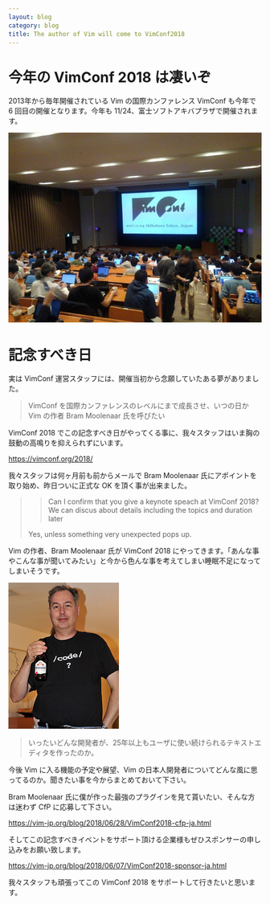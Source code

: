 ```yaml
---
layout: blog
category: blog
title: The author of Vim will come to VimConf2018
---
```


# 今年の VimConf 2018 は凄いぞ

2013年から毎年開催されている Vim の国際カンファレンス VimConf も今年で 6 回目の開催となります。今年も 11/24、富士ソフトアキバプラザで開催されます。

![](/assets/images/vimconf2018-akibaplaza.jpg)

# 記念すべき日

実は VimConf 運営スタッフには、開催当初から念願していたある夢がありました。

> VimConf を国際カンファレンスのレベルにまで成長させ、いつの日か Vim の作者 Bram Moolenaar 氏を呼びたい

VimConf 2018 でこの記念すべき日がやってくる事に、我々スタッフはいま胸の鼓動の高鳴りを抑えられずにいます。

<https://vimconf.org/2018/>

我々スタッフは何ヶ月前も前からメールで Bram Moolenaar 氏にアポイントを取り始め、昨日ついに正式な OK を頂く事が出来ました。

> > Can I confirm that you give a keynote speach at VimConf 2018? We can
> > discus about details including the topics and duration later
>
> Yes, unless something very unexpected pops up.

Vim の作者、Bram Moolenaar 氏が VimConf 2018 にやってきます。「あんな事やこんな事が聞いてみたい」と今から色んな事を考えてしまい睡眠不足になってしまいそうです。

![](/assets/images/Bram_Moolenaar.jpg)

> いったいどんな開発者が、25年以上もユーザに使い続けられるテキストエディタを作ったのか。

今後 Vim に入る機能の予定や展望、Vim の日本人開発者についてどんな風に思ってるのか。聞きたい事を今からまとめておいて下さい。

Bram Moolenaar 氏に僕が作った最強のプラグインを見て貰いたい、そんな方は迷わず CfP に応募して下さい。

<https://vim-jp.org/blog/2018/06/28/VimConf2018-cfp-ja.html>

そしてこの記念すべきイベントをサポート頂ける企業様もぜひスポンサーの申し込みをお願い致します。

<https://vim-jp.org/blog/2018/06/07/VimConf2018-sponsor-ja.html>

我々スタッフも頑張ってこの VimConf 2018 をサポートして行きたいと思います。

